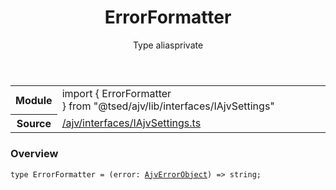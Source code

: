 
<header class="symbol-info-header"><h1 id="errorformatter">ErrorFormatter</h1><label class="symbol-info-type-label type">Type alias</label><label class="api-type-label private" title="private">private</label></header>
<!-- summary -->
<section class="symbol-info"><table class="is-full-width"><tbody><tr><th>Module</th><td><div class="lang-typescript"><span class="token keyword">import</span> { ErrorFormatter }&nbsp;<span class="token keyword">from</span>&nbsp;<span class="token string">"@tsed/ajv/lib/interfaces/IAjvSettings"</span></div></td></tr><tr><th>Source</th><td><a href="https://github.com/Romakita/ts-express-decorators/blob/v4.12.0/src//ajv/interfaces/IAjvSettings.ts#L0-L0">/ajv/interfaces/IAjvSettings.ts</a></td></tr></tbody></table></section>
<!-- overview -->


### Overview


<pre><code class="typescript-lang ">type ErrorFormatter = <span class="token punctuation">(</span>error<span class="token punctuation">:</span> <a href="#api/ajv/ajverrorobject"><span class="token">AjvErrorObject</span></a><span class="token punctuation">)</span> => <span class="token keyword">string</span><span class="token punctuation">;</span></code></pre>


<!-- Parameters -->

<!-- Description -->

<!-- Members -->

